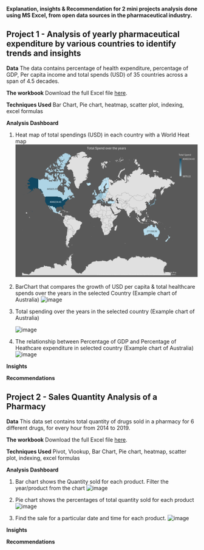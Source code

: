 **Explanation, insights & Recommendation for 2 mini projects analysis done using MS Excel, from open data sources in the pharmaceutical industry.** 

## Project 1 - Analysis of yearly pharmaceutical expenditure by various countries to identify trends and insights

**Data**
The data contains percentage of health expenditure, percentage of GDP, Per capita income and total spends (USD) of 35 countries across a span of 4.5 decades.

**The workbook**
Download the full Excel file [here](https://github.com/Soundaryamerak/Sales-spend-analysis-and-dashboard-Excel-Pharma/blob/main/Heathcare%20spend%20Analysis.xlsx).

**Techniques Used**
Bar Chart, Pie chart, heatmap, scatter plot, indexing, excel formulas

**Analysis Dashboard**
1. Heat map of total spendings (USD) in each country with a World Heat map
   ![Pharma Sales Chart](https://github.com/Soundaryamerak/Sales-spend-analysis-and-dashboard-Excel-Pharma/blob/main/Heatmap-project1-Excel.png)
2. BarChart that compares the growth of USD per capita & total healthcare spends over the years in the selected Country (Example chart of Australia)
   ![image](https://github.com/Soundaryamerak/Sales-spend-analysis-and-dashboard-Excel-Pharma/assets/170541567/e0d66adb-7218-4685-a016-e46973e0eee3)

4. Total spending over the years in the selected country (Example chart of Australia)
   
   ![image](https://github.com/Soundaryamerak/Sales-spend-analysis-and-dashboard-Excel-Pharma/assets/170541567/7ef344b4-b36e-4ec2-b9d5-9a60ddbd3033)

6. The relationship between Percentage of GDP and Percentage of Heathcare expenditure in selected country (Example chart of Australia)
![image](https://github.com/Soundaryamerak/Sales-spend-analysis-and-dashboard-Excel-Pharma/assets/170541567/e26a34ad-9970-4501-a71f-79432ae571eb)


**Insights**

**Recommendations**

## Project 2 - Sales Quantity Analysis of a Pharmacy

**Data**
This data set contains total quantity of drugs sold in a pharmacy for 6 different drugs, for every hour from 2014 to 2019.

**The workbook**
Download the full Excel file [here](https://github.com/Soundaryamerak/Sales-spend-analysis-and-dashboard-Excel-Pharma/blob/main/Sales%20Analysis%20of%20Pharma%20store.xlsx).

**Techniques Used**
Pivot, Vlookup, Bar Chart, Pie chart, heatmap, scatter plot, indexing, excel formulas

**Analysis Dashboard**
1. Bar chart shows the Quantity sold for each product. Filter the year/product from the chart
  ![image](https://github.com/Soundaryamerak/Sales-spend-analysis-and-dashboard-Excel-Pharma/assets/170541567/5302dec2-1fd4-4fbe-8953-0d4144dc1cc0)

2. Pie chart shows the percentages of total quantity sold for each product
   ![image](https://github.com/Soundaryamerak/Sales-spend-analysis-and-dashboard-Excel-Pharma/assets/170541567/8f6a0f8c-f629-4181-a781-a6cb6a4ed66c)

3. Find the sale for a particular date and time for each product.
![image](https://github.com/Soundaryamerak/Sales-spend-analysis-and-dashboard-Excel-Pharma/assets/170541567/44f475df-a931-46d2-93e2-5d02a7f62ce8)



**Insights**

**Recommendations**
